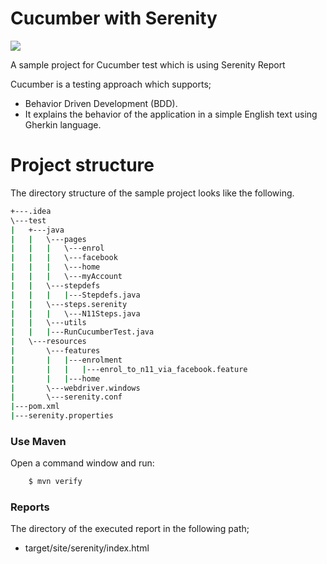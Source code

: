 # Cucumber with Serenity

[![](http://static1.squarespace.com/static/5b64cabf5b409bbf05dbd8b3/t/5b6571f11ae6cf3410e9e52b/1533374966496/cucumber-black-512.png?format=500w)](https://cucumber.io/)

A sample project for Cucumber test which is using Serenity Report

Cucumber is a testing approach which supports;
- Behavior Driven Development (BDD). 
- It explains the behavior of the application in a simple English text using Gherkin language.

# Project structure
The directory structure of the sample project looks like the following.
```sh
+---.idea
\---test
|   +---java
|   |   \---pages
|   |   |   \---enrol
|   |   |   \---facebook
|   |   |   \---home
|   |   |   \---myAccount
|   |   \---stepdefs
|   |   |   |---Stepdefs.java
|   |   \---steps.serenity
|   |   |   \---N11Steps.java
|   |   \---utils
|   |   |---RunCucumberTest.java
|   \---resources
|       \---features
|       |   |---enrolment
|       |   |   |---enrol_to_n11_via_facebook.feature
|       |   |---home
|       \---webdriver.windows
|       \---serenity.conf
|---pom.xml
|---serenity.properties
```
### Use Maven
Open a command window and run:
```sh
    $ mvn verify
```

### Reports
The directory of the executed report in the following path;
 -  target/site/serenity/index.html
